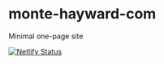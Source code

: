 # monte-hayward-com
Minimal one-page site

[![Netlify Status](https://api.netlify.com/api/v1/badges/83eb1164-a392-46b4-8ef0-1e4c5ac4b95e/deploy-status)](https://app.netlify.com/sites/monte-hayward-com/deploys)
